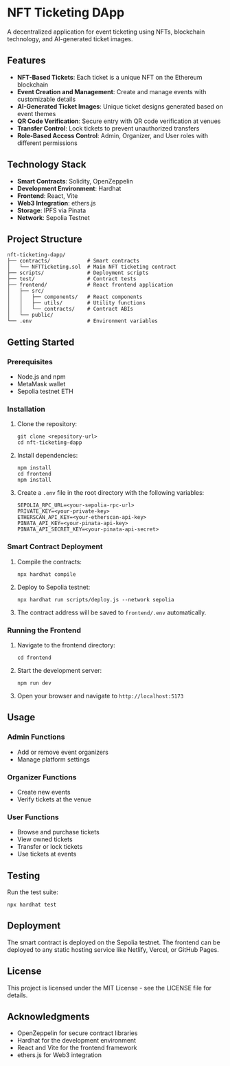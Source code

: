 # NFT Ticketing DApp

A decentralized application for event ticketing using NFTs, blockchain technology, and AI-generated ticket images.

## Features

- **NFT-Based Tickets**: Each ticket is a unique NFT on the Ethereum blockchain
- **Event Creation and Management**: Create and manage events with customizable details
- **AI-Generated Ticket Images**: Unique ticket designs generated based on event themes
- **QR Code Verification**: Secure entry with QR code verification at venues
- **Transfer Control**: Lock tickets to prevent unauthorized transfers
- **Role-Based Access Control**: Admin, Organizer, and User roles with different permissions

## Technology Stack

- **Smart Contracts**: Solidity, OpenZeppelin
- **Development Environment**: Hardhat
- **Frontend**: React, Vite
- **Web3 Integration**: ethers.js
- **Storage**: IPFS via Pinata
- **Network**: Sepolia Testnet

## Project Structure

```
nft-ticketing-dapp/
├── contracts/            # Smart contracts
│   └── NFTTicketing.sol  # Main NFT ticketing contract
├── scripts/              # Deployment scripts
├── test/                 # Contract tests
├── frontend/             # React frontend application
│   ├── src/
│   │   ├── components/   # React components
│   │   ├── utils/        # Utility functions
│   │   └── contracts/    # Contract ABIs
│   └── public/
└── .env                  # Environment variables
```

## Getting Started

### Prerequisites

- Node.js and npm
- MetaMask wallet
- Sepolia testnet ETH

### Installation

1. Clone the repository:
   ```
   git clone <repository-url>
   cd nft-ticketing-dapp
   ```

2. Install dependencies:
   ```
   npm install
   cd frontend
   npm install
   ```

3. Create a `.env` file in the root directory with the following variables:
   ```
   SEPOLIA_RPC_URL=<your-sepolia-rpc-url>
   PRIVATE_KEY=<your-private-key>
   ETHERSCAN_API_KEY=<your-etherscan-api-key>
   PINATA_API_KEY=<your-pinata-api-key>
   PINATA_API_SECRET_KEY=<your-pinata-api-secret>
   ```

### Smart Contract Deployment

1. Compile the contracts:
   ```
   npx hardhat compile
   ```

2. Deploy to Sepolia testnet:
   ```
   npx hardhat run scripts/deploy.js --network sepolia
   ```

3. The contract address will be saved to `frontend/.env` automatically.

### Running the Frontend

1. Navigate to the frontend directory:
   ```
   cd frontend
   ```

2. Start the development server:
   ```
   npm run dev
   ```

3. Open your browser and navigate to `http://localhost:5173`

## Usage

### Admin Functions

- Add or remove event organizers
- Manage platform settings

### Organizer Functions

- Create new events
- Verify tickets at the venue

### User Functions

- Browse and purchase tickets
- View owned tickets
- Transfer or lock tickets
- Use tickets at events

## Testing

Run the test suite:

```
npx hardhat test
```

## Deployment

The smart contract is deployed on the Sepolia testnet. The frontend can be deployed to any static hosting service like Netlify, Vercel, or GitHub Pages.

## License

This project is licensed under the MIT License - see the LICENSE file for details.

## Acknowledgments

- OpenZeppelin for secure contract libraries
- Hardhat for the development environment
- React and Vite for the frontend framework
- ethers.js for Web3 integration
